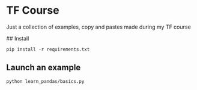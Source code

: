 # TF Course

Just a collection of examples, copy and pastes made during my TF course

## Install

    pip install -r requirements.txt

## Launch an example

    python learn_pandas/basics.py